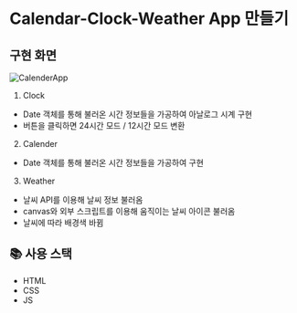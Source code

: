 # Calendar-Clock-Weather App 만들기

## 구현 화면
![CalenderApp](https://user-images.githubusercontent.com/81923229/121715898-5d4f5300-cb1a-11eb-98ec-324f9d61f1f2.gif)

1. Clock
  - Date 객체를 통해 불러온 시간 정보들을 가공하여 아날로그 시계 구현
  - 버튼을 클릭하면 24시간 모드 / 12시간 모드 변환
2. Calender
  - Date 객체를 통해 불러온 시간 정보들을 가공하여 구현
3. Weather
  - 날씨 API를 이용해 날씨 정보 불러옴
  - canvas와 외부 스크립트를 이용해 움직이는 날씨 아이콘 불러옴
  - 날씨에 따라 배경색 바뀜 

## 📚 사용 스택
- HTML
- CSS
- JS
